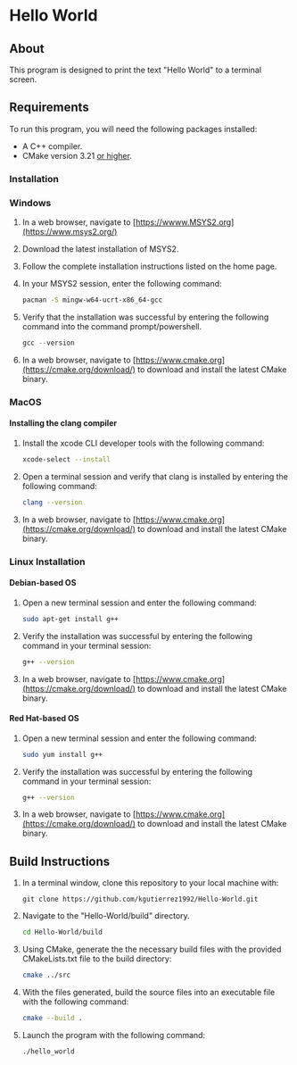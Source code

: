 # Hello World

## About

This program is designed to print the text "Hello World" to a terminal screen.

## Requirements

To run this program, you will need the following packages installed:

* A C++ compiler.
* CMake version 3.21 <ins>or higher</ins>.

### Installation

### Windows

1. In a web browser, navigate to [https://wwww.MSYS2.org](https://www.msys2.org/)
2. Download the latest installation of MSYS2.
3. Follow the complete installation instructions listed on the home page.
4. In your MSYS2 session, enter the following command:

    ```bash
    pacman -S mingw-w64-ucrt-x86_64-gcc
    ```

5. Verify that the installation was successful by entering the following command into the command prompt/powershell.

    ```powershell
    gcc --version
    ```

6. In a web browser, navigate to [https://www.cmake.org](https://cmake.org/download/) to download and install the latest CMake binary.

### MacOS

#### Installing the clang compiler

1. Install the xcode CLI developer tools with the following command:

    ```bash
    xcode-select --install
    ```

2. Open a terminal session and verify that clang is installed by entering the following command:

    ```bash
    clang --version
    ```

3. In a web browser, navigate to [https://www.cmake.org](https://cmake.org/download/) to download and install the latest CMake binary.

### Linux Installation

#### Debian-based OS

1. Open a new terminal session and enter the following command:

    ```bash
    sudo apt-get install g++
    ```

2. Verify the installation was successful by entering the following command in your terminal session:

    ```bash
    g++ --version
    ```

3. In a web browser, navigate to [https://www.cmake.org](https://cmake.org/download/) to download and install the latest CMake binary.

#### Red Hat-based OS

1. Open a new terminal session and enter the following command:

    ```bash
    sudo yum install g++
    ```

2. Verify the installation was successful by entering the following command in your terminal session:

    ```bash
    g++ --version
    ```

3. In a web browser, navigate to [https://www.cmake.org](https://cmake.org/download/) to download and install the latest CMake binary.

## Build Instructions

1. In a terminal window, clone this repository to your local machine with:

    ```git
    git clone https://github.com/kgutierrez1992/Hello-World.git
    ```

2. Navigate to the "Hello-World/build" directory.

    ```bash
    cd Hello-World/build
    ```

3. Using CMake, generate the the necessary build files with the provided CMakeLists.txt file to the build directory:

    ```bash
    cmake ../src
    ```

4. With the files generated, build the source files into an executable file with the following command:

    ```bash
    cmake --build .
    ```

5. Launch the program with the following command:

    ```bash
    ./hello_world
    ```

